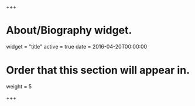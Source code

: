 +++
# About/Biography widget.
widget = "title"
active = true
date = 2016-04-20T00:00:00

# Order that this section will appear in.
weight = 5


+++
